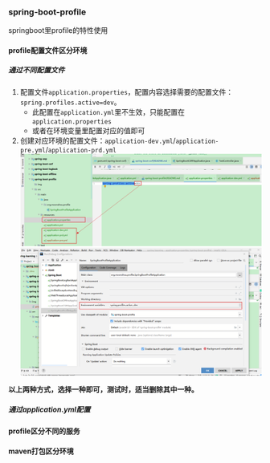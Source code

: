 ### spring-boot-profile
springboot里profile的特性使用

#### profile配置文件区分环境
##### 通过不同配置文件
1. 配置文件`application.properties`，配置内容选择需要的配置文件：`spring.profiles.active=dev`。
    * 此配置在`application.yml`里不生效，只能配置在`application.properties`
    * 或者在环境变量里配置对应的值即可
1. 创建对应环境的配置文件：`application-dev.yml`/`application-pre.yml`/`application-prd.yml`
![profile property](./img/profile-property.png)
![profile environment](./img/profile-environment.png)

**以上两种方式，选择一种即可，测试时，适当删除其中一种。**

##### 通过application.yml配置



#### profile区分不同的服务

#### maven打包区分环境